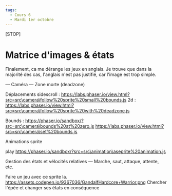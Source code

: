 ```yaml
---
tags:
  - Cours 6
  - Mardi 1er octobre
---
```


[STOP]

# Matrice d'images & états

Finalement, ca me dérange les jeux en anglais. Je trouve que dans la majorité des cas, l'anglais n'est pas justifié, car l'image est trop simple.

— Caméra
— Zone morte (deadzone)

Déplacements
  sidescroll : <https://labs.phaser.io/view.html?src=src\camera\follow%20sprite%20small%20bounds.js>
  2d : <https://labs.phaser.io/view.html?src=src\camera\follow%20sprite%20with%20deadzone.js>

  Bounds : <https://phaser.io/sandbox/?src=src\camera\bounds%20at%20zero.js>
        <https://labs.phaser.io/view.html?src=src\camera\set%20bounds.js>

Animations sprite

play
<https://phaser.io/sandbox/?src=src\animation\aseprite%20animation.js>

Gestion des états et vélocités relatives
— Marche, saut, attaque, attente, etc.

Faire un jeu avec ce sprite la.
<https://assets.codepen.io/9367036/GandalfHardcore+Warrior.png>
Chercher l'épée et changer ses états en conséquence
